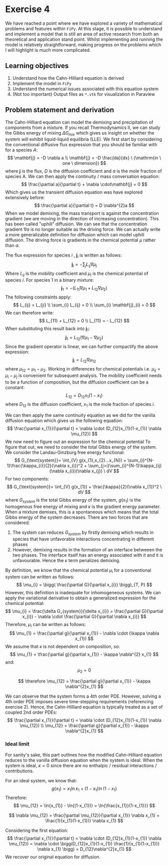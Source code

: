 # Exercise 4

We have reached a point where we have explored a variety of mathematical problems and features within `FiPy`. At this stage, it is possible to understand and implement a model that is still an area of active research from both an theoretical and application stand point. Whilst implementing and running the model is relatively straightforward, making progress on the problems which I will highlight is much more complicated. 

## Learning objectives

1. Understand how the Cahn-Hilliard equation is derived
2. Implement the model in `FiPy`
3. Understand the numerical issues associated with this equation system
4. (Not too important) Output files as `*.vtk` for visualization in Paraview

## Problem statement and derivation

The Cahn-Hilliard equation can model the demixing and precipitation of components from a mixture. If you recall Thermodynamics II, we can study the Gibbs energy of mixing $\Delta G _{mix}$ which gives us insight on whether the system will exhibit liquid-liquid equilibria (LLE).  We first start by considering the conventional diffusive flux expression that you should be familiar with for a species $A$: 
$$
\mathbf{j} = -D \nabla a
\\
\mathbf{j} = -D \frac{da}{dx} \ (\mathrm{in \ one \ dimension})
$$
where $\mathbf{j}$ is the flux, $D$ is the diffusion coefficient and $a$ is the mole fraction of species A. We can then apply the continuity / mass conversation equation: 
$$
\frac{\partial a}{\partial t} + \nabla \cdot\mathbf{j} = 0
$$
Which gives us the transient diffusion equation was have explored extensively before:
$$
\frac{\partial a}{\partial t} = D \nabla^{2}a
$$
When we model demixing, the mass transport is against the concentration gradient (we are moving in the direction of increasing concentration). This has been called "uphill" diffusion. We can see that the concentration gradient $\nabla a$ is no longer suitable as the driving force. We can actually write a more generalizable definition for diffusion which can model uphill diffusion. The driving force is gradients in the chemical potential $\mu$ rather than $a$. 

The flux expression for species $i$ , $\mathbf{j}_{i}$ is written as follows: 
$$
\mathbf{j}_{i} = -\sum_{j} L_{ij}\nabla \mu_{j}
$$
Where $L_{ij}$ is the mobility coefficient and $\mu_{i}$ is the chemical potential of species $i$. For species $1$ in a binary mixture: 
$$
\mathbf{j}_{1} = -(L_{11}\nabla \mu_{1} + L_{12}\nabla \mu_{2})
$$
The following constraints apply: 
$$
L_{ij} = L_{ji} \\
\sum_{i} L_{ij} = 0 \\
\sum_{i} \mathbf{j}_{i} = 0
$$
We can therefore write: 
$$
L_{11} + L_{12} = 0 
\\ L_{11} = - L_{12}
$$
When substituting this result back into $\mathbf{j}_{1}$: 
$$
\mathbf{j}_{1} = L_{12}(\nabla \mu_{1} - \nabla \mu_{2})
$$
Since the gradient operator is linear, we can further compactify the above expression: 
$$
\mathbf{j}_{i} = L_{12}\nabla\mu_{12}
$$
where $\mu_{12}  = \mu_{1} - \mu_{2}$. Working in differences for chemical potentials i.e. $\mu_{ij} = \mu_{i} - \mu_{j}$ is convenient for subsequent analysis. The mobility coefficient needs to be a function of composition, but the diffusion coefficient can be a constant: 
$$
L_{12} = D_{12} x_{1} (1-x_{1}) 
$$
where $D_{12}$ is the diffusion coefficient, $x_{1}$ is the mole fraction of species $i$.  

We can then apply the same continuity equation as we did for the vanilla diffusion equation which gives us the following equation: 
$$
\frac{\partial x_{1}}{\partial t} = \nabla \cdot (D_{12}x_{1}(1-x_{1}) \nabla \mu_{12})
$$
We now need to figure out an expression for the chemical potential To figure that out, we need to consider the total Gibbs energy of the system. We consider the Landau-Ginzburg free energy functional: 
$$
 G_{\text{system}}= \int_{V} g(x_{1},x_{2}...x_{N}) + \sum_{i}^{N-1}\frac{\kappa_{i}}{2}(\nabla x_{i})^2 +
	   \sum_{j>i}\sum_{i}^{N-1}\kappa_{ij}(\nabla x_{i})(\nabla x_{j}) \ dV
$$
For two components: 
$$
G_{\text{system}}= \int_{V} g(x_{1}) + \frac{\kappa}{2}(\nabla x_{1})^2 \ dV
$$
where $G_{system}$ is the total Gibbs energy of the system, $g(x_{1})$ is the homogenous free energy of mixing and $\kappa$ is the gradient energy parameter. When a mixture demixes, this is a spontaneous which means that the total Gibbs energy of the system decreases.  There are two forces that are considered: 

1. The system can reduces $G_{system}$ by firstly demixing which results in species that have unfavorable interactions concentrating in different phases 
2. However, demixing results in the formation of an interface betweeen the two phases. The interface itself has an energy associated with it and it is unfavourable. Hence the $\kappa$ term penalizes demixing. 

By definition, we know that the chemical potential $\mu_{i}$ for a conventional system can be written as follows: 
$$
\mu_{i} = \bigg( \frac{\partial G}{\partial x_{i}} \bigg)_{T, P}
$$
However, this definition is inadequate for inhomogeneous systems. We can apply the variational derivative to obtain a generalized expression for the chemical potential:
$$
\mu_{i} = \frac{\delta G_{system}}{\delta x_{i}} = \frac{\partial G}{\partial x_{i}} - \nabla \cdot \frac{\partial G}{\partial \nabla x_{i}}
$$
Therefore, $\mu_{i}$ can be written as follows:
$$
\mu_{1} = \frac{\partial g}{\partial x_{1}} - \nabla \cdot (\kappa \nabla x_{1})
$$
We assume that $\kappa$ is not dependent on composition, so: 
$$
\mu_{1} = \frac{\partial g}{\partial x_{1}} - \kappa \nabla^{2} x_{1}
$$
and: 
$$
\mu_{2} = 0
$$

$$
\therefore \mu_{12} = \frac{\partial g}{\partial x_{1}} - \kappa \nabla^{2}x_{1}
$$

We can observe that the system forms a 4th order PDE. However, solving a 4th order PDE imposes severe time-stepping requirements (referencing exercise 2). Hence, the Cahn-Hilliard equation is typically treated as a set of coupled 2nd order PDEs: 
$$
\frac{\partial x_{1}}{\partial t} = \nabla \cdot (D_{12}x_{1}(1-x_{1}) \nabla \mu_{12}) \\
\mu_{12} = \frac{\partial g}{\partial x_{1}} - \kappa \nabla^{2}x_{1}
$$

### Ideal limit

For sanity's sake, this part outlines how the modified Cahn-Hilliard equation reduces to the vanilla diffusion equation when the system is ideal. When the system is ideal, $\kappa =0$ since there are no enthalpic / residual interactions / contributions.  

For an ideal system, we know that: 
$$
g(x_{1}) = x_{1}\ln{x_{1}} + (1-x_{1}) \ln{(1-x_{1})} 
$$
Therefore: 
$$
\mu_{12} =  \ln{x_{1}} - \ln{(1-x_{1})} = \ln{\frac{x_{1}}{1-x_{1}}}
$$

$$
\nabla \mu_{12} = \frac{\partial \mu_{12}}{\partial x_{1}} \nabla x_{1} = \frac{1}{x_{1}(1-x_{1})} \nabla x_{1}
$$

Considering the first equation: 
$$
\frac{\partial x_{1}}{\partial t} = \nabla \cdot (D_{12}x_{1}(1-x_{1}) \nabla \mu_{12}) =  \nabla \cdot \bigg(D_{12}x_{1}(1-x_{1})  \frac{1}{x_{1}(1-x_{1})} \nabla x_{1} \bigg) = D_{12}\nabla^{2}x_{1}
$$
We recover our original equation for diffusion. 